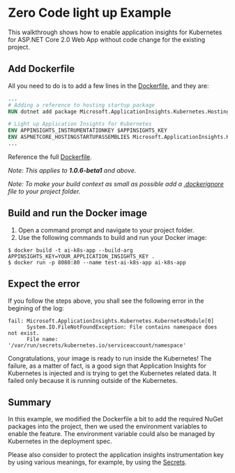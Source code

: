 # Zero Code light up Example
This walkthrough shows how to enable application insights for Kubernetes for ASP.NET Core 2.0 Web App without code change for the existing project.

## Add Dockerfile

All you need to do is to add a few lines in the [Dockerfile](./Dockerfile), and they are:

```dockerfile
...
# Adding a reference to hosting startup package
RUN dotnet add package Microsoft.ApplicationInsights.Kubernetes.HostingStartup  -v 1.0.0-*

# Light up Application Insights for Kubernetes
ENV APPINSIGHTS_INSTRUMENTATIONKEY $APPINSIGHTS_KEY
ENV ASPNETCORE_HOSTINGSTARTUPASSEMBLIES Microsoft.ApplicationInsights.Kubernetes.HostingStartup
...
```
Reference the full [Dockerfile](./Dockerfile).

*Note: This applies to **1.0.6-beta1** and above.*

*Note: To make your build context as small as possible add a [.dockerignore](./.dockerignore) file to your project folder.*

## Build and run the Docker image
1. Open a command prompt and navigate to your project folder.
2. Use the following commands to build and run your Docker image:
```
$ docker build -t ai-k8s-app --build-arg APPINSIGHTS_KEY=YOUR_APPLICATION_INSIGHTS_KEY .
$ docker run -p 8080:80 --name test-ai-k8s-app ai-k8s-app
```

## Expect the error
If you follow the steps above, you shall see the following error in the begining of the log:
```
fail: Microsoft.ApplicationInsights.Kubernetes.KubernetesModule[0]
      System.IO.FileNotFoundException: File contains namespace does not exist.
      File name: '/var/run/secrets/kubernetes.io/serviceaccount/namespace'
```
Congratulations, your image is ready to run inside the Kubernetes! The failure, as a matter of fact, is a good sign that Application Insights for Kubernetes is injected and is trying to get the Kubernetes related data. It failed only because it is running outside of the Kubernetes.

## Summary 
In this example, we modified the Dockerfile a bit to add the required NuGet packages into the project, then we used the environment variables to enable the feature.
The environment variable could also be managed by Kubernetes in the deployment spec.

Please also consider to protect the application insights instrumentation key by using various meanings, for example, by using the [Secrets](https://kubernetes.io/docs/concepts/configuration/secret/).
